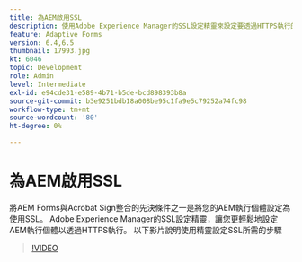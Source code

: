 ```yaml
---
title: 為AEM啟用SSL
description: 使用Adobe Experience Manager的SSL設定精靈來設定要透過HTTPS執行的AEM執行個體。
feature: Adaptive Forms
version: 6.4,6.5
thumbnail: 17993.jpg
kt: 6046
topic: Development
role: Admin
level: Intermediate
exl-id: e94cde31-e589-4b71-b5de-bcd898393b8a
source-git-commit: b3e9251bdb18a008be95c1fa9e5c79252a74fc98
workflow-type: tm+mt
source-wordcount: '80'
ht-degree: 0%

---
```


# 為AEM啟用SSL

將AEM Forms與Acrobat Sign整合的先決條件之一是將您的AEM執行個體設定為使用SSL。 Adobe Experience Manager的SSL設定精靈，讓您更輕鬆地設定AEM執行個體以透過HTTPS執行。
以下影片說明使用精靈設定SSL所需的步驟

>[!VIDEO](https://video.tv.adobe.com/v/17993?quality=12&learn=on)
